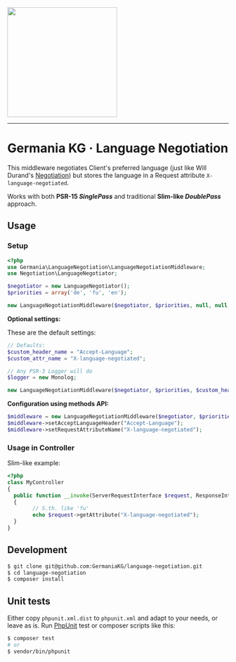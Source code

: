 <img src="https://static.germania-kg.com/logos/ga-logo-2016-web.svgz" width="250px">

------



# Germania KG · Language Negotiation

This middleware negotiates Client's preferred language (just like Will Durand's [Negotiation](https://github.com/willdurand/Negotiation)) but stores the language in a Request attribute `X-language-negotiated`. 

Works with both **PSR-15 *SinglePass*** and traditional **Slim-like *DoublePass*** approach.

## Usage

### Setup

```php
<?php
use Germania\LanguageNegotiation\LanguageNegotiationMiddleware;
use Negotiation\LanguageNegotiator;

$negotiator = new LanguageNegotiator();  
$priorities = array('de', 'fu', 'en');

new LanguageNegotiationMiddleware($negotiator, $priorities, null, null, null);
```

**Optional settings:**

These are the default settings:

```php
// Defaults:
$custom_header_name = "Accept-Language";
$custom_attr_name = "X-language-negotiated";

// Any PSR-3 Logger will do
$logger = new Monolog; 

new LanguageNegotiationMiddleware($negotiator, $priorities, $custom_header_name, $custom_attr_name, $logger);
```

**Configuration using methods API:**

```php
$middleware = new LanguageNegotiationMiddleware($negotiator, $priorities, null, null, null);
$middleware->setAcceptLanguageHeader("Accept-Language");
$middleware->setRequestAttributeName("X-language-negotiated");
```



### Usage in Controller

Slim-like example:

```php
<?php
class MyController
{
  public function __invoke(ServerRequestInterface $request, ResponseInterface $response, $args)
  {
    	// S.th. like 'fu'
    	echo $request->getAttribute("X-language-negotiated");
  }
}
```



## Development

```bash
$ git clone git@github.com:GermaniaKG/language-negotiation.git
$ cd language-negotiation
$ composer install
```

## Unit tests

Either copy `phpunit.xml.dist` to `phpunit.xml` and adapt to your needs, or leave as is. Run [PhpUnit](https://phpunit.de/) test or composer scripts like this:

```bash
$ composer test
# or
$ vendor/bin/phpunit
```

